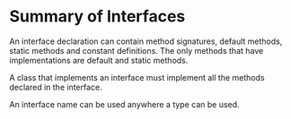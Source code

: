 
# Summary of Interfaces

An interface declaration can contain method signatures, default methods, static methods and constant definitions. The only methods that have implementations are default and static methods.

A class that implements an interface must implement all the methods declared in the interface.

An interface name can be used anywhere a type can be used.
